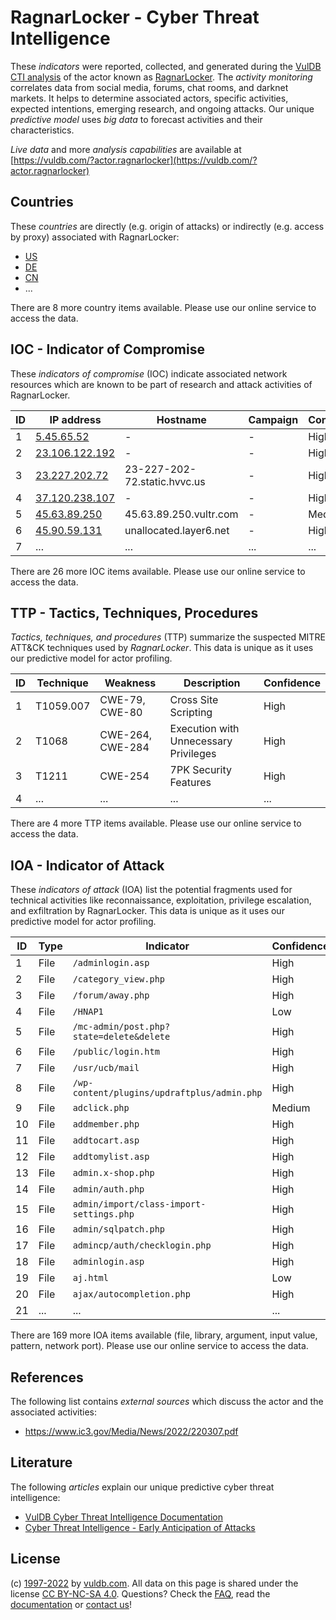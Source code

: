 # RagnarLocker - Cyber Threat Intelligence

These _indicators_ were reported, collected, and generated during the [VulDB CTI analysis](https://vuldb.com/?kb.cti) of the actor known as [RagnarLocker](https://vuldb.com/?actor.ragnarlocker). The _activity monitoring_ correlates data from social media, forums, chat rooms, and darknet markets. It helps to determine associated actors, specific activities, expected intentions, emerging research, and ongoing attacks. Our unique _predictive model_ uses _big data_ to forecast activities and their characteristics.

_Live data_ and more _analysis capabilities_ are available at [https://vuldb.com/?actor.ragnarlocker](https://vuldb.com/?actor.ragnarlocker)

## Countries

These _countries_ are directly (e.g. origin of attacks) or indirectly (e.g. access by proxy) associated with RagnarLocker:

* [US](https://vuldb.com/?country.us)
* [DE](https://vuldb.com/?country.de)
* [CN](https://vuldb.com/?country.cn)
* ...

There are 8 more country items available. Please use our online service to access the data.

## IOC - Indicator of Compromise

These _indicators of compromise_ (IOC) indicate associated network resources which are known to be part of research and attack activities of RagnarLocker.

ID | IP address | Hostname | Campaign | Confidence
-- | ---------- | -------- | -------- | ----------
1 | [5.45.65.52](https://vuldb.com/?ip.5.45.65.52) | - | - | High
2 | [23.106.122.192](https://vuldb.com/?ip.23.106.122.192) | - | - | High
3 | [23.227.202.72](https://vuldb.com/?ip.23.227.202.72) | 23-227-202-72.static.hvvc.us | - | High
4 | [37.120.238.107](https://vuldb.com/?ip.37.120.238.107) | - | - | High
5 | [45.63.89.250](https://vuldb.com/?ip.45.63.89.250) | 45.63.89.250.vultr.com | - | Medium
6 | [45.90.59.131](https://vuldb.com/?ip.45.90.59.131) | unallocated.layer6.net | - | High
7 | ... | ... | ... | ...

There are 26 more IOC items available. Please use our online service to access the data.

## TTP - Tactics, Techniques, Procedures

_Tactics, techniques, and procedures_ (TTP) summarize the suspected MITRE ATT&CK techniques used by _RagnarLocker_. This data is unique as it uses our predictive model for actor profiling.

ID | Technique | Weakness | Description | Confidence
-- | --------- | -------- | ----------- | ----------
1 | T1059.007 | CWE-79, CWE-80 | Cross Site Scripting | High
2 | T1068 | CWE-264, CWE-284 | Execution with Unnecessary Privileges | High
3 | T1211 | CWE-254 | 7PK Security Features | High
4 | ... | ... | ... | ...

There are 4 more TTP items available. Please use our online service to access the data.

## IOA - Indicator of Attack

These _indicators of attack_ (IOA) list the potential fragments used for technical activities like reconnaissance, exploitation, privilege escalation, and exfiltration by RagnarLocker. This data is unique as it uses our predictive model for actor profiling.

ID | Type | Indicator | Confidence
-- | ---- | --------- | ----------
1 | File | `/adminlogin.asp` | High
2 | File | `/category_view.php` | High
3 | File | `/forum/away.php` | High
4 | File | `/HNAP1` | Low
5 | File | `/mc-admin/post.php?state=delete&delete` | High
6 | File | `/public/login.htm` | High
7 | File | `/usr/ucb/mail` | High
8 | File | `/wp-content/plugins/updraftplus/admin.php` | High
9 | File | `adclick.php` | Medium
10 | File | `addmember.php` | High
11 | File | `addtocart.asp` | High
12 | File | `addtomylist.asp` | High
13 | File | `admin.x-shop.php` | High
14 | File | `admin/auth.php` | High
15 | File | `admin/import/class-import-settings.php` | High
16 | File | `admin/sqlpatch.php` | High
17 | File | `admincp/auth/checklogin.php` | High
18 | File | `adminlogin.asp` | High
19 | File | `aj.html` | Low
20 | File | `ajax/autocompletion.php` | High
21 | ... | ... | ...

There are 169 more IOA items available (file, library, argument, input value, pattern, network port). Please use our online service to access the data.

## References

The following list contains _external sources_ which discuss the actor and the associated activities:

* https://www.ic3.gov/Media/News/2022/220307.pdf

## Literature

The following _articles_ explain our unique predictive cyber threat intelligence:

* [VulDB Cyber Threat Intelligence Documentation](https://vuldb.com/?kb.cti)
* [Cyber Threat Intelligence - Early Anticipation of Attacks](https://www.scip.ch/en/?labs.20201022)

## License

(c) [1997-2022](https://vuldb.com/?kb.changelog) by [vuldb.com](https://vuldb.com/?kb.about). All data on this page is shared under the license [CC BY-NC-SA 4.0](https://creativecommons.org/licenses/by-nc-sa/4.0/). Questions? Check the [FAQ](https://vuldb.com/?kb.faq), read the [documentation](https://vuldb.com/?kb) or [contact us](https://vuldb.com/?contact)!
